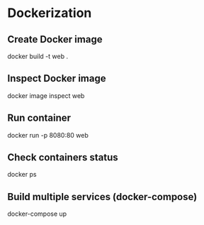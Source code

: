 # Dockerization

## Create Docker image

docker build -t web .

## Inspect Docker image

docker image inspect web

## Run container

docker run -p 8080:80 web

## Check containers status

docker ps

## Build multiple services (docker-compose)

docker-compose up
